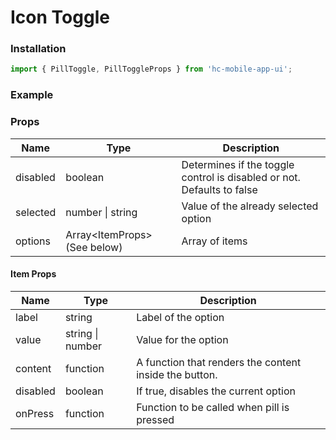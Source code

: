 # Icon Toggle

### Installation

```jsx
import { PillToggle, PillToggleProps } from 'hc-mobile-app-ui';
```

### Example



### Props

| Name     | Type                          | Description                                                            |
| -------- | ----------------------------- | ---------------------------------------------------------------------- |
| disabled | boolean                       | Determines if the toggle control is disabled or not. Defaults to false |
| selected | number \| string              | Value of the already selected option                                   |
| options  | Array\<ItemProps> (See below) | Array of items                                                         |

#### Item Props

| Name     | Type             | Description                                            |
| -------- | ---------------- | ------------------------------------------------------ |
| label    | string           | Label of the option                                    |
| value    | string \| number | Value for the option                                   |
| content  | function         | A function that renders the content inside the button. |
| disabled | boolean          | If true, disables the current option                   |
| onPress  | function         | Function to be called when pill is pressed             |

